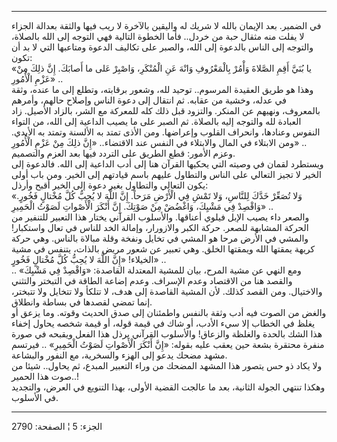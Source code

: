 ------------------------------------------------------------------------

في الضمير. بعد الإيمان بالله لا شريك له واليقين بالآخرة لا ريب فيها
والثقة بعدالة الجزاء لا يفلت منه مثقال حبة من خردل.. فأما الخطوة التالية
فهي التوجه إلى الله بالصلاة، والتوجه إلى الناس بالدعوة إلى الله، والصبر
على تكاليف الدعوة ومتاعبها التي لا بد أن تكون:  
«يا بُنَيَّ أَقِمِ الصَّلاةَ وَأْمُرْ بِالْمَعْرُوفِ وَانْهَ عَنِ الْمُنْكَرِ، وَاصْبِرْ عَلى ما أَصابَكَ. إِنَّ
ذلِكَ مِنْ عَزْمِ الْأُمُورِ» ..  
وهذا هو طريق العقيدة المرسوم.. توحيد لله، وشعور برقابته، وتطلع إلى ما
عنده، وثقة في عدله، وخشية من عقابه. ثم انتقال إلى دعوة الناس وإصلاح
حالهم، وأمرهم بالمعروف، ونهيهم عن المنكر. والتزود قبل ذلك كله للمعركة مع
الشر، بالزاد الأصيل. زاد العبادة لله والتوجه إليه بالصلاة. ثم الصبر على
ما يصيب الداعية إلى الله، من التواء النفوس وعنادها، وانحراف القلوب
وإعراضها. ومن الأذى تمتد به الألسنة وتمتد به الأيدي. ومن الابتلاء في
المال والابتلاء في النفس عند الاقتضاء.. «إِنَّ ذلِكَ مِنْ عَزْمِ الْأُمُورِ» ..  
وعزم الأمور: قطع الطريق على التردد فيها بعد العزم والتصميم.  
ويستطرد لقمان في وصيته التي يحكيها القرآن هنا إلى أدب الداعية إلى الله.
فالدعوة إلى الخير لا تجيز التعالي على الناس والتطاول عليهم باسم قيادتهم
إلى الخير. ومن باب أولى يكون التعالي والتطاول بغير دعوة إلى الخير أقبح
وأرذل:  
«وَلا تُصَعِّرْ خَدَّكَ لِلنَّاسِ، وَلا تَمْشِ فِي الْأَرْضِ مَرَحاً. إِنَّ اللَّهَ لا يُحِبُّ كُلَّ مُخْتالٍ
فَخُورٍ. وَاقْصِدْ فِي مَشْيِكَ، وَاغْضُضْ مِنْ صَوْتِكَ. إِنَّ أَنْكَرَ الْأَصْواتِ لَصَوْتُ الْحَمِيرِ» ..  
والصعر داء يصيب الإبل فيلوي أعناقها. والأسلوب القرآني يختار هذا التعبير
للتنفير من الحركة المشابهة للصعر. حركة الكبر والازورار، وإمالة الخد
للناس في تعال واستكبار! والمشي في الأرض مرحا هو المشي في تخايل ونفخة
وقلة مبالاة بالناس. وهي حركة كريهة يمقتها الله ويمقتها الخلق. وهي تعبير
عن شعور مريض بالذات، يتنفس في مشية الخيلاء! «إِنَّ اللَّهَ لا يُحِبُّ كُلَّ مُخْتالٍ
فَخُورٍ» ..  
ومع النهي عن مشية المرح، بيان للمشية المعتدلة القاصدة: «وَاقْصِدْ فِي مَشْيِكَ»
.. والقصد هنا من الاقتصاد وعدم الإسراف. وعدم إضاعة الطاقة في التبختر
والتثني والاختيال. ومن القصد كذلك. لأن المشية القاصدة إلى هدف، لا تتلكأ
ولا تتخايل ولا تتبختر، إنما تمضي لقصدها في بساطة وانطلاق.  
والغض من الصوت فيه أدب وثقة بالنفس واطمئنان إلى صدق الحديث وقوته. وما
يزعق أو يغلظ في الخطاب إلا سيء الأدب، أو شاك في قيمة قوله، أو قيمة شخصه
يحاول إخفاء هذا الشك بالحدة والغلظة والزعاق! والأسلوب القرآني يرذل هذا
الفعل ويقبحه في صورة منفرة محتقرة بشعة حين يعقب عليه بقوله: «إِنَّ أَنْكَرَ
الْأَصْواتِ لَصَوْتُ الْحَمِيرِ» .. فيرتسم مشهد مضحك يدعو إلى الهزء والسخرية، مع
النفور والبشاعة.  
ولا يكاد ذو حس يتصور هذا المشهد المضحك من وراء التعبير المبدع، ثم
يحاول.. شيئا من صوت هذا الحمير..!  
وهكذا تنتهي الجولة الثانية، بعد ما عالجت القضية الأولى، بهذا التنويع في
العرض، والتجديد في الأسلوب.

------------------------------------------------------------------------

الجزء: 5 ¦ الصفحة: 2790
